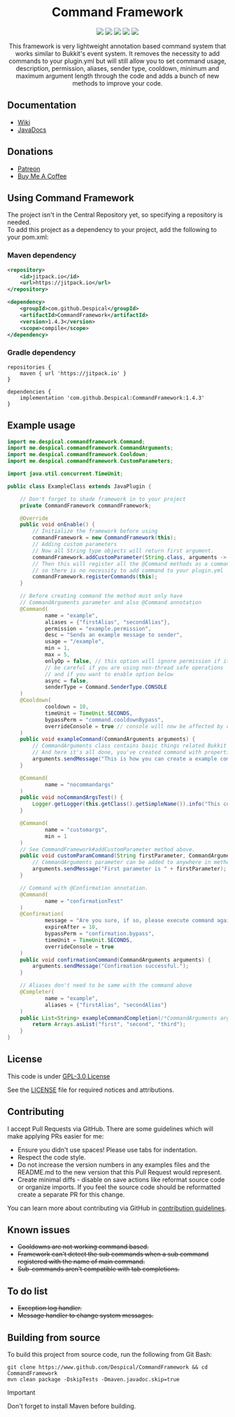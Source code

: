 <h1 align="center">Command Framework</h1>

<div align="center">

[![](https://github.com/Despical/CommandFramework/actions/workflows/build-commandframework.yml/badge.svg)](https://github.com/Despical/CommandFramework/actions/workflows/build-commandframework.yml)
[![](https://jitpack.io/v/Despical/CommandFramework.svg)](https://jitpack.io/#Despical/CommandFramework)
[![](https://img.shields.io/badge/JavaDocs-latest-lime.svg)](https://javadoc.jitpack.io/com/github/Despical/CommandFramework/latest/javadoc/index.html)
[![](https://img.shields.io/badge/Patreon-Support-lime.svg?logo=Patreon)](https://www.patreon.com/despical)
[![](https://img.shields.io/badge/BuyMeACoffee-Support-lime.svg?logo=BuyMeACoffee)](https://www.buymeacoffee.com/despical)

This framework is very lightweight annotation based command system that works similar to Bukkit's event system. It removes the necessity to
add commands to your plugin.yml but will still allow you to set command usage, description, permission, aliases, sender type, cooldown, minimum
and maximum argument length through the code and adds a bunch of new methods to improve your code.

</div>

## Documentation
- [Wiki](https://github.com/Despical/CommandFramework/wiki)
- [JavaDocs](https://javadoc.jitpack.io/com/github/Despical/CommandFramework/latest/javadoc/index.html)

## Donations
- [Patreon](https://www.patreon.com/despical)
- [Buy Me A Coffee](https://www.buymeacoffee.com/despical)

## Using Command Framework
The project isn't in the Central Repository yet, so specifying a repository is needed.<br>
To add this project as a dependency to your project, add the following to your pom.xml:

### Maven dependency

```xml
<repository>
    <id>jitpack.io</id>
    <url>https://jitpack.io</url>
</repository>
```
```xml
<dependency>
    <groupId>com.github.Despical</groupId>
    <artifactId>CommandFramework</artifactId>
    <version>1.4.3</version>
    <scope>compile</scope>
</dependency>
```

### Gradle dependency
```
repositories {
    maven { url 'https://jitpack.io' }
}
```
```
dependencies {
    implementation 'com.github.Despical:CommandFramework:1.4.3'
}
```

## Example usage

```java
import me.despical.commandframework.Command;
import me.despical.commandframework.CommandArguments;
import me.despical.commandframework.Cooldown;
import me.despical.commandframework.CustomParameters;

import java.util.concurrent.TimeUnit;

public class ExampleClass extends JavaPlugin {

    // Don't forget to shade framework in to your project
    private CommandFramework commandFramework;

    @Override
    public void onEnable() {
        // Initialize the framework before using
        commandFramework = new CommandFramework(this);
        // Adding custom parameters
        // Now all String type objects will return first argument.
        commandFramework.addCustomParameter(String.class, arguments -> arguments.getArgument(0));
        // Then this will register all the @Command methods as a command
        // so there is no necessity to add command to your plugin.yml
        commandFramework.registerCommands(this);
    }

    // Before creating command the method must only have
    // CommandArguments parameter and also @Command annotation
    @Command(
            name = "example",
            aliases = {"firstAlias", "secondAlias"},
            permission = "example.permission",
            desc = "Sends an example message to sender",
            usage = "/example",
            min = 1,
            max = 5,
            onlyOp = false, // this option will ignore permission if it is set
            // be careful if you are using non-thread safe operations
            // and if you want to enable option below
            async = false,
            senderType = Command.SenderType.CONSOLE
    )
    @Cooldown(
            cooldown = 10,
            timeUnit = TimeUnit.SECONDS,
            bypassPerm = "command.cooldownBypass",
            overrideConsole = true // console will now be affected by cooldown
    )
    public void exampleCommand(CommandArguments arguments) {
        // CommandArguments class contains basic things related Bukkit commands
        // And here it's all done, you've created command with properties above!
        arguments.sendMessage("This is how you can create a example command using framework.");
    }

    @Command(
            name = "nocommandargs"
    )
    public void noCommandArgsTest() {
        Logger.getLogger(this.getClass().getSimpleName()).info("This command is running without any parameters.");
    }

    @Command(
            name = "customargs",
            min = 1
    )
    // See CommandFramework#addCustomParameter method above.
    public void customParamCommand(String firstParameter, CommandArguments arguments) {
        // CommandArguments parameter can be added to anywhere in method as a parameter.
        arguments.sendMessage("First parameter is " + firstParameter);
    }

    // Command with @Confirmation annotation.
    @Command(
            name = "confirmationTest"
    )
    @Confirmation(
            message = "Are you sure, if so, please execute command again to confirm.",
            expireAfter = 10,
            bypassPerm = "confirmation.bypass",
            timeUnit = TimeUnit.SECONDS,
            overrideConsole = true
    )
    public void confirmationCommand(CommandArguments arguments) {
        arguments.sendMessage("Confirmation successful.");
    }

    // Aliases don't need to be same with the command above
    @Completer(
            name = "example",
            aliases = {"firstAlias", "secondAlias"}
    )
    public List<String> exampleCommandCompletion(/*CommandArguments arguments*/ /*no need to use in this case which is also supported*/) {
        return Arrays.asList("first", "second", "third");
    }
}
```

## License
This code is under [GPL-3.0 License](http://www.gnu.org/licenses/gpl-3.0.html)

See the [LICENSE](https://github.com/Despical/CommandFramework/blob/main/LICENSE) file for required notices and attributions.

## Contributing

I accept Pull Requests via GitHub. There are some guidelines which will make applying PRs easier for me:
+ Ensure you didn't use spaces! Please use tabs for indentation.
+ Respect the code style.
+ Do not increase the version numbers in any examples files and the README.md to the new version that this Pull Request would represent.
+ Create minimal diffs - disable on save actions like reformat source code or organize imports. If you feel the source code should be reformatted create a separate PR for this change.

You can learn more about contributing via GitHub in [contribution guidelines](../CONTRIBUTING.md).

## Known issues
* ~~Cooldowns are not working command based.~~
* ~~Framework can't detect the sub commands when a sub command registered with the name of main command.~~
* ~~Sub-commands aren't compatible with tab completions.~~

## To do list
* ~~Exception log handler.~~
* ~~Message handler to change system messages.~~

## Building from source
To build this project from source code, run the following from Git Bash:
```
git clone https://www.github.com/Despical/CommandFramework && cd CommandFramework
mvn clean package -DskipTests -Dmaven.javadoc.skip=true
```

> [!IMPORTANT]  
> Don't forget to install Maven before building.
